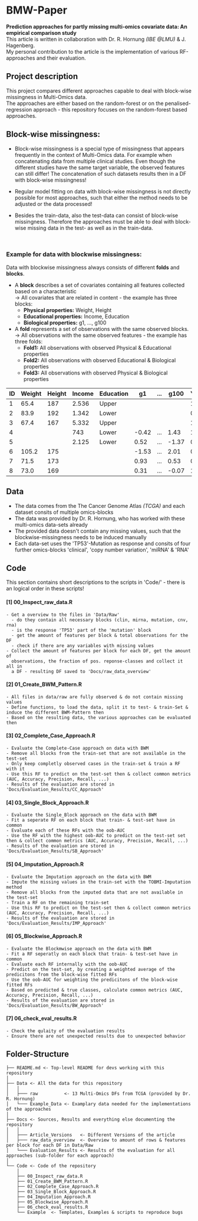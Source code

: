 # BMW-Paper
**Prediction approaches for partly missing multi-omics covariate data: An empirical comparison study**    
This article is written in collaboration with Dr. R. Hornung *(IBE @LMU)* & J. Hagenberg.  
My personal contribution to the article is the implementation of various RF-approaches and their evaluation.  


## Project description
This project compares different approaches capable to deal with block-wise missingness in Multi-Omics data.  
The approaches are either based on the random-forest or on the penalised-regression approach - this repository focuses on the random-forest based approaches.     

## Block-wise missingness:
- Block-wise missingness is a special type of missingness that appears frequently in the context of Multi-Omics data. For example when concatenating data from multiple clinical studies. Even though the different studies have the same target variable, the observed features can still differ! The concatenation of such datasets results then in a DF with block-wise missingness!  

- Regular model fitting on data with block-wise missingness is not directly possible for most approaches, such that either the method needs to be adjusted or the data processed! 

- Besides the train-data, also the test-data can consist of block-wise missingness. Therefore the approaches must be able to deal with block-wise missing data in the test- as well as in the train-data.  
<br>

### Example for data with blockwise missingness:
Data with blockwise missingness always consists of different **folds** and **blocks**.  
  - A **block** describes a set of covariates containing all features collected based on a characteristic  
    &#8594; All covariates that are related in content - the example has three blocks:  
     - **Physical properties:**     Weight, Height
     - **Educational properties:**  Income, Education
     - **Biological properties:**   g1, ..., g100
  - A **fold** represents a set of observations with the same observed blocks.  
    &#8594; All observations with the same observed features - the example has three folds:   
     - **Fold1:** All observations with observed Physical & Educational properties
     - **Fold2:** All observations with observed Educational & Biological properties
     - **Fold3:** All observations with observed Physical & Biological properties
  
| ID  | Weight  | Height  | Income  | Education   | g1      | ...   | g100    | Y   |
|---- |-------- |-------- |-------- |-----------  |-------  |-----  |-------  |---  |
| 1   | 65.4    | 187     | 2.536   | Upper       |         |       |         | 1   |
| 2   | 83.9    | 192     | 1.342   | Lower       |         |       |         | 0   |
| 3   | 67.4    | 167     | 5.332   | Upper       |         |       |         | 1   |
| 4   |         |         | 743     | Lower       | -0.42   | ...   | 1.43    | 1   |
| 5   |         |         | 2.125   | Lower       | 0.52    | ...   | -1.37   | 0   |
| 6   | 105.2   | 175     |         |             | -1.53   | ...   | 2.01    | 0   |
| 7   | 71.5    | 173     |         |             | 0.93    | ...   | 0.53    | 0   |
| 8   | 73.0    | 169     |         |             | 0.31    | ...   | -0.07   | 1   |
  
## Data   
* The data comes from the The Cancer Genome Atlas *(TCGA)* and each dataset consits of multiple omics-blocks
* The data was provided by Dr. R. Hornung, who has worked with these multi-omics data-sets already  
* The provided data doesn't contain any missing values, such that the blockwise-missingness needs to be induced manually   
* Each data-set uses the 'TP53'-Mutation as response and consits of four further omics-blocks 'clinical', 'copy number variation', 'miRNA' & 'RNA'

## Code  
This section contains short descriptions to the scripts in 'Code/' - there is an logical order in these scripts!  

#### [1] 00_Inspect_raw_data.R
    - Get a overview to the files in 'Data/Raw'
      - do they contain all necessary blocks (clin, mirna, mutation, cnv, rna)
      - is the response 'TP53' part of the 'mutation' block
      - get the amount of features per block & total observations for the DF  
      - check if there are any variables with missing values
    - Collect the amount of features per block for each DF, get the amount of
      observations, the fraction of pos. reponse-classes and collect it all in
      a DF - resulting DF saved to 'Docs/raw_data_overview'  

#### [2] 01_Create_BWM_Pattern.R
    - All files in data/raw are fully observed & do not contain missing values  
    - Define functions, to load the data, split it to test- & train-Set & induce the different BWM-Pattern then  
    - Based on the resulting data, the various approaches can be evaluated then  

#### [3] 02_Complete_Case_Approach.R
    - Evaluate the Complete-Case approach on data with BWM  
    - Remove all blocks from the train-set that are not available in the test-set
    - Only keep completly observed cases in the train-set & train a RF with it
    - Use this RF to predict on the test-set then & collect common metrics (AUC, Accuracy, Precision, Recall, ...) 
    - Results of the evaluation are stored in 'Docs/Evaluation_Results/CC_Approach'

#### [4] 03_Single_Block_Approach.R 
    - Evaluate the Single_Block approach on the data with BWM   
    - Fit a seperate RF on each block that train- & test-set have in common
    - Evaluate each of these RFs with the oob-AUC 
    - Use the RF with the highest oob-AUC to predict on the test-set set then & collect common metrics (AUC, Accuracy, Precision, Recall, ...)  
    - Results of the evaluation are stored in 'Docs/Evaluation_Results/SB_Approach'

#### [5] 04_Imputation_Approach.R 
    - Evaluate the Imputation approach on the data with BWM 
    - Impute the missing values in the train-set with the TOBMI-Imputation method
    - Remove all blocks from the imputed data that are not available in the test-set
    - Train a RF on the remaining train-set 
    - Use this RF to predict on the test-set then & collect common metrics (AUC, Accuracy, Precision, Recall, ...) 
    - Results of the evaluation are stored in 'Docs/Evaluation_Results/IMP_Approach'

#### [6] 05_Blockwise_Approach.R 
    - Evaluate the Blockmwise approach on the data with BWM 
    - Fit a RF seperatly on each block that train- & test-set have in common 
    - Evaluate each RF internally with the oob-AUC
    - Predict on the test-set, by creating a weighted average of the predicitons from the block-wise fitted RFs 
    - Use the oob-AUC for weighting the predicitons of the block-wise fitted RFs 
    - Based on predicted & true classes, calculate common metrics (AUC, Accuracy, Precision, Recall, ...) 
    - Results of the evaluation are stored in 'Docs/Evaluation_Results/BW_Approach'

#### [7] 06_check_eval_results.R  
    - Check the qulaity of the evaluation results 
    - Ensure there are not unexpected results due to unexpected behavior

## Folder-Structure  
```
├── README.md <- Top-level README for devs working with this repository
│ 
├── Data <- All the data for this repository
│   │   
│   ├─── raw          <- 13 Multi-Omics DFs from TCGA (provided by Dr. R. Hornung)      
│   └─── Example_Data <- Examplary data needed for the implementations of the approaches  
│  
├── Docs <- Sources, Results and everything else documenting the repository  
│   │  
│   ├─── Article_Versions   <- Different Versions of the article 
│   ├─── raw_data_overview  <- Overview to amount of rows & features per block for each DF in Data/Raw
│   └─── Evaluation_Results <- Results of the evaluation for all approaches (sub-folder for each approach)  
│
└── Code <- Code of the repository
    │
    ├── 00_Inspect_raw_data.R
    ├── 01_Create_BWM_Pattern.R
    ├── 02_Complete_Case_Approach.R
    ├── 03_Single_Block_Approach.R 
    ├── 04_Imputation_Approach.R 
    ├── 05_Blockwise_Approach.R 
    ├── 06_check_eval_results.R
    └── Example  <- Templates, Examples & scripts to reproduce bugs
```